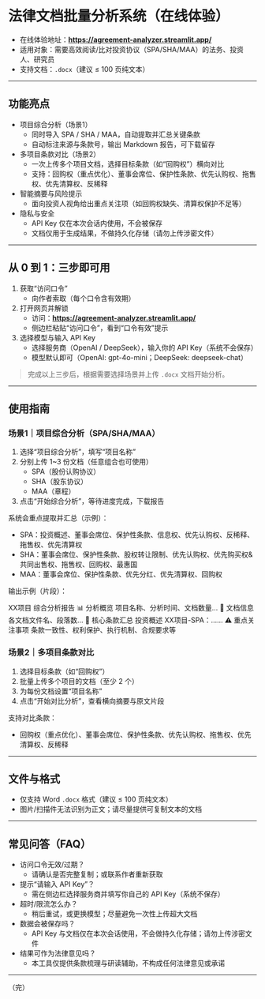 # 法律文档批量分析系统（在线体验）

- 在线体验地址：**https://agreement-analyzer.streamlit.app/**
- 适用对象：需要高效阅读/比对投资协议（SPA/SHA/MAA）的法务、投资人、研究员
- 支持文档：`.docx`（建议 ≤ 100 页纯文本）

---

## 功能亮点

- 项目综合分析（场景1）
  - 同时导入 SPA / SHA / MAA，自动提取并汇总关键条款
  - 自动标注来源与条款号，输出 Markdown 报告，可下载留存
- 多项目条款对比（场景2）
  - 一次上传多个项目文档，选择目标条款（如“回购权”）横向对比
  - 支持：回购权（重点优化）、董事会席位、保护性条款、优先认购权、拖售权、优先清算权、反稀释
- 智能摘要与风险提示
  - 面向投资人视角给出重点关注项（如回购权缺失、清算权保护不足等）
- 隐私与安全
  - API Key 仅在本次会话内使用，不会被保存
  - 文档仅用于生成结果，不做持久化存储（请勿上传涉密文件）

---

## 从 0 到 1：三步即可用

1) 获取“访问口令”
   - 向作者索取（每个口令含有效期）
2) 打开网页并解锁
   - 访问：**https://agreement-analyzer.streamlit.app/**
   - 侧边栏粘贴“访问口令”，看到“口令有效”提示
3) 选择模型与输入 API Key
   - 选择服务商（OpenAI / DeepSeek），输入你的 API Key（系统不会保存）
   - 模型默认即可（OpenAI: gpt-4o-mini；DeepSeek: deepseek-chat）

> 完成以上三步后，根据需要选择场景并上传 `.docx` 文档开始分析。

---

## 使用指南

### 场景1｜项目综合分析（SPA/SHA/MAA）

1. 选择“项目综合分析”，填写“项目名称”
2. 分别上传 1~3 份文档（任意组合也可使用）
   - SPA（股份认购协议）
   - SHA（股东协议）
   - MAA（章程）
3. 点击“开始综合分析”，等待进度完成，下载报告

系统会重点提取并汇总（示例）：
- SPA：投资概述、董事会席位、保护性条款、信息权、优先认购权、反稀释、拖售权、优先清算权
- SHA：董事会席位、保护性条款、股权转让限制、优先认购权、优先购买权&共同出售权、拖售权、回购权、最惠国
- MAA：董事会席位、保护性条款、优先分红、优先清算权、回购权

输出示例（片段）：

XX项目 综合分析报告
📊 分析概览
项目名称、分析时间、文档数量…
📄 文档信息
各文档文件名、段落数…
🎯 核心条款汇总
投资概述
XX项目-SPA：……
⚠️ 重点关注事项
条款一致性、权利保护、执行机制、合规要求等


### 场景2｜多项目条款对比

1. 选择目标条款（如“回购权”）
2. 批量上传多个项目的文档（至少 2 个）
3. 为每份文档设置“项目名称”
4. 点击“开始对比分析”，查看横向摘要与原文片段

支持对比条款：
- 回购权（重点优化）、董事会席位、保护性条款、优先认购权、拖售权、优先清算权、反稀释

---

## 文件与格式

- 仅支持 Word `.docx` 格式（建议 ≤ 100 页纯文本）
- 图片/扫描件无法识别为正文；请尽量提供可复制文本的文档

---

## 常见问答（FAQ）

- 访问口令无效/过期？
  - 请确认是否完整复制；或联系作者重新获取
- 提示“请输入 API Key”？
  - 需在侧边栏选择服务商并填写你自己的 API Key（系统不保存）
- 超时/限流怎么办？
  - 稍后重试，或更换模型；尽量避免一次性上传超大文档
- 数据会被保存吗？
  - API Key 与文档仅在本次会话使用，不会做持久化存储；请勿上传涉密文件
- 结果可作为法律意见吗？
  - 本工具仅提供条款梳理与研读辅助，不构成任何法律意见或承诺

---

（完）
